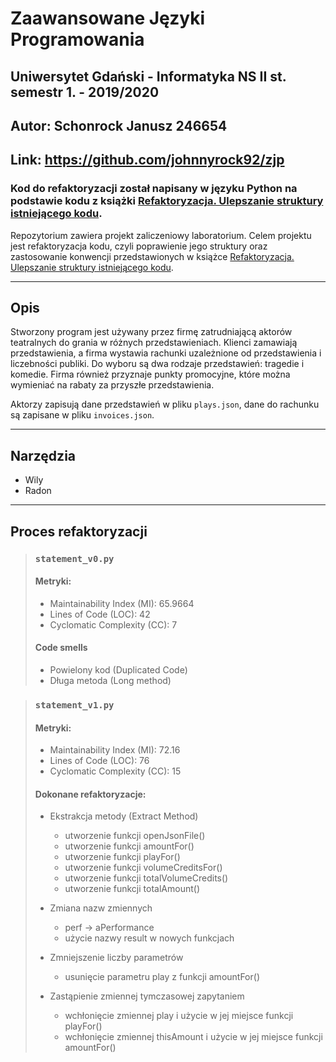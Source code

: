 # Zaawansowane Języki Programowania
## Uniwersytet Gdański - Informatyka NS II st. semestr 1. - 2019/2020
## Autor: Schonrock Janusz 246654
## Link: https://github.com/johnnyrock92/zjp
### Kod do refaktoryzacji został napisany w języku Python na podstawie kodu z książki [Refaktoryzacja. Ulepszanie struktury istniejącego kodu](https://martinfowler.com/books/refactoring.html).

Repozytorium zawiera projekt zaliczeniowy laboratorium. Celem projektu jest refaktoryzacja kodu, czyli poprawienie jego struktury oraz zastosowanie konwencji przedstawionych w książce [Refaktoryzacja. Ulepszanie struktury istniejącego kodu](https://martinfowler.com/books/refactoring.html).

---
## Opis
Stworzony program jest używany przez firmę zatrudniającą aktorów teatralnych do grania w różnych przedstawieniach. Klienci zamawiają przedstawienia, a firma wystawia rachunki uzależnione od przedstawienia i liczebności publiki. Do wyboru są dwa rodzaje przedstawień: tragedie i komedie. Firma również przyznaje punkty promocyjne, które można wymieniać na rabaty za przyszłe przedstawienia.

Aktorzy zapisują dane przedstawień w pliku ```plays.json```, dane do rachunku są zapisane w pliku ```invoices.json```.

---

## Narzędzia
+ Wily
+ Radon
---
## Proces refaktoryzacji
>### ```statement_v0.py```
>#### Metryki:
>+ Maintainability Index (MI): 65.9664
>+ Lines of Code (LOC): 42
>+ Cyclomatic Complexity (CC): 7
>
>#### Code smells
>+ Powielony kod (Duplicated Code)
>+ Długa metoda (Long method)


>### ```statement_v1.py```
>#### Metryki:
>+ Maintainability Index (MI): 72.16
>+ Lines of Code (LOC): 76
>+ Cyclomatic Complexity (CC): 15
>
>#### Dokonane refaktoryzacje:
>+ Ekstrakcja metody (Extract Method)
>    - utworzenie funkcji openJsonFile()
>    - utworzenie funkcji amountFor()
>    - utworzenie funkcji playFor()
>    - utworzenie funkcji volumeCreditsFor()
>    - utworzenie funkcji totalVolumeCredits()
>    - utworzenie funkcji totalAmount()
>
>+ Zmiana nazw zmiennych 
>    - perf -> aPerformance
>    - użycie nazwy result w nowych funkcjach
>
>+ Zmniejszenie liczby parametrów
>    - usunięcie parametru play z funkcji amountFor()
>
>+ Zastąpienie zmiennej tymczasowej zapytaniem
>    - wchłonięcie zmiennej play i użycie w jej miejsce funkcji playFor()
>    - wchłonięcie zmiennej thisAmount i użycie w jej miejsce funkcji amountFor()

